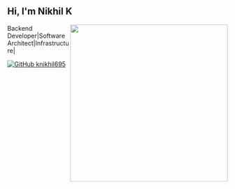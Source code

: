 <h2> Hi, I'm Nikhil K </h2>

<img align='right' src="https://github-readme-stats-sigma-five.vercel.app/api?username=knikhil42&count_private=true&show_icons=true&theme=cobalt" width="360">

<p>
  
Backend Developer|Software Architect|Infrastructure|

</p>


[![GitHub knikhil695](https://img.shields.io/github/followers/knikhil42?label=follow%20github&style=flat-square)](https://github.com/knikhil42)

<br>

